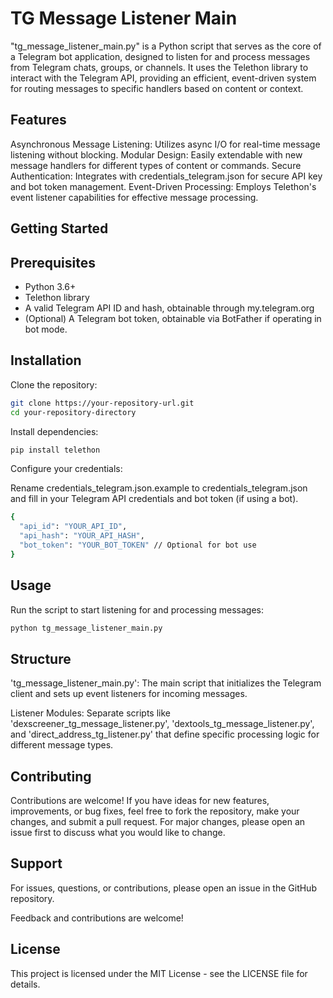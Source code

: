 # TG Message Listener Main

"tg_message_listener_main.py" is a Python script that serves as the core of a Telegram bot application, designed to listen for and process messages from Telegram chats, groups, or channels. It uses the Telethon library to interact with the Telegram API, providing an efficient, event-driven system for routing messages to specific handlers based on content or context.

## Features

Asynchronous Message Listening: Utilizes async I/O for real-time message listening without blocking.
Modular Design: Easily extendable with new message handlers for different types of content or commands.
Secure Authentication: Integrates with credentials_telegram.json for secure API key and bot token management.
Event-Driven Processing: Employs Telethon's event listener capabilities for effective message processing.

## Getting Started

## Prerequisites

- Python 3.6+
- Telethon library
- A valid Telegram API ID and hash, obtainable through my.telegram.org
- (Optional) A Telegram bot token, obtainable via BotFather if operating in bot mode.

## Installation

Clone the repository:

```bash
git clone https://your-repository-url.git
cd your-repository-directory
```

Install dependencies:

```bash
pip install telethon
```

Configure your credentials:

Rename credentials_telegram.json.example to credentials_telegram.json and fill in your Telegram API credentials and bot token (if using a bot).


```bash
{
  "api_id": "YOUR_API_ID",
  "api_hash": "YOUR_API_HASH",
  "bot_token": "YOUR_BOT_TOKEN" // Optional for bot use
}
```

## Usage

Run the script to start listening for and processing messages:

```bash
python tg_message_listener_main.py
```
## Structure

'tg_message_listener_main.py': The main script that initializes the Telegram client and sets up event listeners for incoming messages.

Listener Modules: 
Separate scripts like 'dexscreener_tg_message_listener.py', 'dextools_tg_message_listener.py', and 'direct_address_tg_listener.py' that define specific processing logic for different message types.

## Contributing

Contributions are welcome! If you have ideas for new features, improvements, or bug fixes, feel free to fork the repository, make your changes, and submit a pull request. For major changes, please open an issue first to discuss what you would like to change.

## Support

For issues, questions, or contributions, please open an issue in the GitHub repository.

Feedback and contributions are welcome!

## License

This project is licensed under the MIT License - see the LICENSE file for details.
